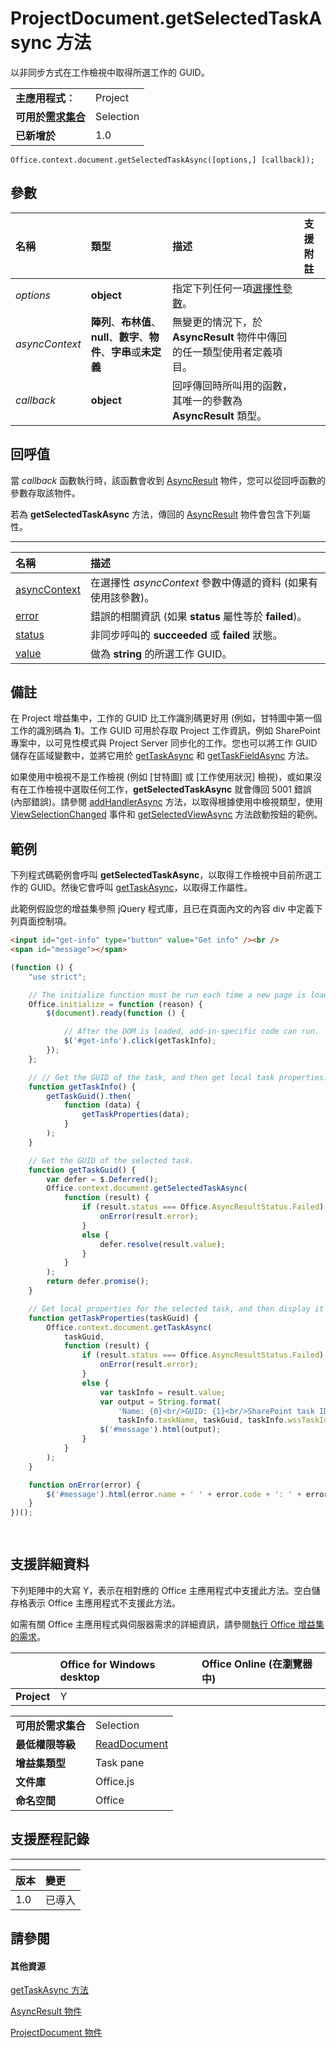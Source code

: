 
# <a name="projectdocument.getselectedtaskasync-method"></a>ProjectDocument.getSelectedTaskAsync 方法
以非同步方式在工作檢視中取得所選工作的 GUID。

|||
|:-----|:-----|
|**主應用程式︰**|Project|
|**可用於[需求集合](../../docs/overview/specify-office-hosts-and-api-requirements.md)**|Selection|
|**已新增於**|1.0|

```
Office.context.document.getSelectedTaskAsync([options,] [callback]);
```


## <a name="parameters"></a>參數



|**名稱**|**類型**|**描述**|**支援附註**|
|:-----|:-----|:-----|:-----|
| _options_|**object**|指定下列任何一項[選擇性參數](../../docs/develop/asynchronous-programming-in-office-add-ins.md#passing-optional-parameters-to-asynchronous-methods)。||
| _asyncContext_|**陣列**、**布林值**、**null**、**數字**、**物件**、**字串**或**未定義**|無變更的情況下，於 **AsyncResult** 物件中傳回的任一類型使用者定義項目。||
| _callback_|**object**|回呼傳回時所叫用的函數，其唯一的參數為 **AsyncResult** 類型。||

## <a name="callback-value"></a>回呼值

當 _callback_ 函數執行時，該函數會收到 [AsyncResult](../../reference/shared/asyncresult.md) 物件，您可以從回呼函數的參數存取該物件。

若為 **getSelectedTaskAsync** 方法，傳回的 [AsyncResult](../../reference/shared/asyncresult.md) 物件會包含下列屬性。


****


|**名稱**|**描述**|
|:-----|:-----|
|[asyncContext](../../reference/shared/asyncresult.asynccontext.md)|在選擇性 _asyncContext_ 參數中傳遞的資料 (如果有使用該參數)。|
|[error](../../reference/shared/asyncresult.error.md)|錯誤的相關資訊 (如果 **status** 屬性等於 **failed**)。|
|[status](../../reference/shared/asyncresult.status.md)|非同步呼叫的 **succeeded** 或 **failed** 狀態。|
|[value](../../reference/shared/asyncresult.value.md)|做為 **string** 的所選工作 GUID。|

## <a name="remarks"></a>備註

在 Project 增益集中，工作的 GUID 比工作識別碼更好用 (例如，甘特圖中第一個工作的識別碼為 **1**)。工作 GUID 可用於存取 Project 工作資訊，例如 SharePoint 專案中，以可見性模式與 Project Server 同步化的工作。您也可以將工作 GUID 儲存在區域變數中，並將它用於 [getTaskAsync](../../reference/shared/projectdocument.gettaskasync.md) 和 [getTaskFieldAsync](../../reference/shared/projectdocument.gettaskfieldasync.md) 方法。

如果使用中檢視不是工作檢視 (例如 [甘特圖] 或 [工作使用狀況] 檢視)，或如果沒有在工作檢視中選取任何工作，**getSelectedTaskAsync** 就會傳回 5001 錯誤 (內部錯誤)。請參閱 [addHandlerAsync](../../reference/shared/projectdocument.addhandlerasync.md) 方法，以取得根據使用中檢視類型，使用 [ViewSelectionChanged](../../reference/shared/projectdocument.viewselectionchanged.event.md) 事件和 [getSelectedViewAsync](../../reference/shared/projectdocument.getselectedviewasync.md) 方法啟動按鈕的範例。


## <a name="example"></a>範例

下列程式碼範例會呼叫 **getSelectedTaskAsync**，以取得工作檢視中目前所選工作的 GUID。然後它會呼叫 [getTaskAsync](../../reference/shared/projectdocument.gettaskasync.md)，以取得工作屬性。

此範例假設您的增益集參照 jQuery 程式庫，且已在頁面內文的內容 div 中定義下列頁面控制項。




```HTML
<input id="get-info" type="button" value="Get info" /><br />
<span id="message"></span>
```




```js
(function () {
    "use strict";

    // The initialize function must be run each time a new page is loaded.
    Office.initialize = function (reason) {
        $(document).ready(function () {

            // After the DOM is loaded, add-in-specific code can run.
            $('#get-info').click(getTaskInfo);
        });
    };

    // // Get the GUID of the task, and then get local task properties.
    function getTaskInfo() {
        getTaskGuid().then(
            function (data) {
                getTaskProperties(data);
            }
        );
    }

    // Get the GUID of the selected task.
    function getTaskGuid() {
        var defer = $.Deferred();
        Office.context.document.getSelectedTaskAsync(
            function (result) {
                if (result.status === Office.AsyncResultStatus.Failed) {
                    onError(result.error);
                }
                else {
                    defer.resolve(result.value);
                }
            }
        );
        return defer.promise();
    }

    // Get local properties for the selected task, and then display it in the add-in.
    function getTaskProperties(taskGuid) {
        Office.context.document.getTaskAsync(
            taskGuid,
            function (result) {
                if (result.status === Office.AsyncResultStatus.Failed) {
                    onError(result.error);
                }
                else {
                    var taskInfo = result.value;
                    var output = String.format(
                        'Name: {0}<br/>GUID: {1}<br/>SharePoint task ID: {2}<br/>Resource names: {3}',
                        taskInfo.taskName, taskGuid, taskInfo.wssTaskId, taskInfo.resourceNames);
                    $('#message').html(output);
                }
            }
        );
    }

    function onError(error) {
        $('#message').html(error.name + ' ' + error.code + ': ' + error.message);
    }
})();

    


```


## <a name="support-details"></a>支援詳細資料


下列矩陣中的大寫 Y，表示在相對應的 Office 主應用程式中支援此方法。空白儲存格表示 Office 主應用程式不支援此方法。

如需有關 Office 主應用程式與伺服器需求的詳細資訊，請參閱[執行 Office 增益集的需求](../../docs/overview/requirements-for-running-office-add-ins.md)。


||**Office for Windows desktop**|**Office Online (在瀏覽器中)**|
|:-----|:-----|:-----|
|**Project**|Y||

|||
|:-----|:-----|
|**可用於需求集合**|Selection|
|**最低權限等級**|[ReadDocument](../../docs/develop/requesting-permissions-for-api-use-in-content-and-task-pane-add-ins.md)|
|**增益集類型**|Task pane|
|**文件庫**|Office.js|
|**命名空間**|Office|

## <a name="support-history"></a>支援歷程記錄



****


|**版本**|**變更**|
|:-----|:-----|
|1.0|已導入|

## <a name="see-also"></a>請參閱



#### <a name="other-resources"></a>其他資源


[getTaskAsync 方法](../../reference/shared/projectdocument.gettaskasync.md)

[AsyncResult 物件](../../reference/shared/asyncresult.md)

[ProjectDocument 物件](../../reference/shared/projectdocument.projectdocument.md)
